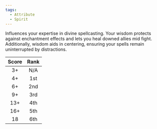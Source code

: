 ```yaml
---  
tags:  
  - Attribute  
  - Spirit  
---  
```

Influences your expertise in divine spellcasting. Your wisdom protects against enchantment effects and lets you heal downed allies mid fight. Additionally, wisdom aids in centering, ensuring your spells remain uninterrupted by distractions.  
  
|Score|Rank|  
|:-:|:-:|  
|3+|N/A|  
|4+|1st|  
|6+|2nd|  
|9+|3rd|  
|13+|4th|  
|16+|5th|  
|18|6th|  
  
